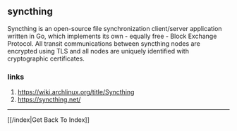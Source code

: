 ## syncthing

Syncthing is an open-source file synchronization client/server application written in Go, which implements its own - equally free - Block Exchange Protocol. All transit communications between syncthing nodes are encrypted using TLS and all nodes are uniquely identified with cryptographic certificates.

### links

1. https://wiki.archlinux.org/title/Syncthing
2. https://syncthing.net/

---

[[/index|Get Back To Index]]
